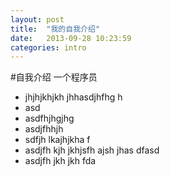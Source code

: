 ```yaml
---
layout: post
title:  "我的自我介绍"
date:   2013-09-28 10:23:59
categories: intro
---
```



#自我介绍
一个程序员

* jhjhjkhjkh jhhasdjhfhg h
* asd
* asdfhjhgjhg 
* asdjfhhjh
* sdfjh lkajhjkha f 
* asdjfh kjh jkhjsfh ajsh jhas dfasd 
* asdjfh jkh jkh fda 
 
